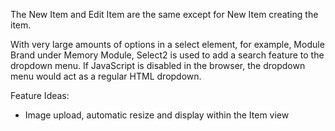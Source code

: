 
The New Item and Edit Item are the same except for New Item creating the item.

With very large amounts of options in a select element, for example, Module Brand under Memory Module, Select2 is used to add a search feature to the dropdown menu.
If JavaScript is disabled in the browser, the dropdown menu would act as a regular HTML dropdown. 



Feature Ideas:

- Image upload, automatic resize and display within the Item view

